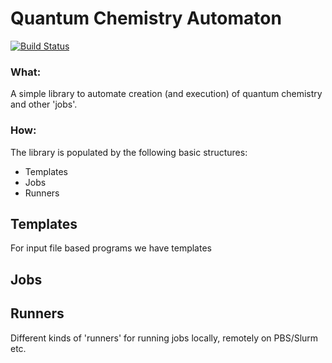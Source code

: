 # Quantum Chemistry Automaton

[![Build Status](https://travis-ci.org/peterspackman/qcauto.svg?branch=master)](https://travis-ci.org/peterspackman/qcauto)

### What:

A simple library to automate creation (and execution) of quantum chemistry and other 'jobs'.

### How:

The library is populated by the following basic structures:

* Templates
* Jobs
* Runners

## Templates
For input file based programs we have templates

## Jobs


## Runners
Different kinds of 'runners' for running jobs locally, remotely on PBS/Slurm etc.
